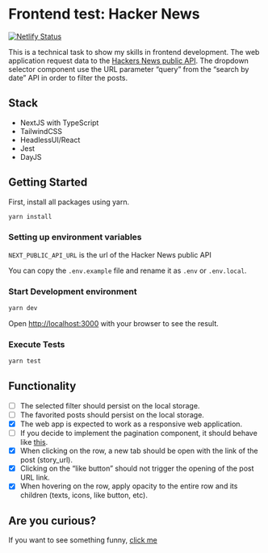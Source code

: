 # Frontend test: Hacker News

[![Netlify Status](https://api.netlify.com/api/v1/badges/6d20766c-66cd-4de7-92c1-348936b74e43/deploy-status)](https://app.netlify.com/sites/frontend-test-hacker-news/deploys)

This is a technical task to show my skills in frontend development. The web application request data to the [Hackers News public API](https://hn.algolia.com/api). The dropdown selector component use the URL parameter “query” from the “search by date” API in order to filter the posts.

## Stack

- NextJS with TypeScript
- TailwindCSS
- HeadlessUI/React
- Jest
- DayJS

## Getting Started

First, install all packages using yarn.

```bash
yarn install
```

### Setting up environment variables

`NEXT_PUBLIC_API_URL` is the url of the Hacker News public API

You can copy the `.env.example` file and rename it as `.env` or `.env.local`.

### Start Development environment

```bash
yarn dev
```

Open [http://localhost:3000](http://localhost:3000) with your browser to see the result.

### Execute Tests

```bash
yarn test
```

## Functionality

- [ ] The selected filter should persist on the local storage.
- [ ] The favorited posts should persist on the local storage.
- [x] The web app is expected to work as a responsive web application.
- [ ] If you decide to implement the pagination component, it should behave like [this](https://material-ui.com/components/pagination/).
- [x] When clicking on the row, a new tab should be open with the link of the post (story_url).
- [x] Clicking on the “like button” should not trigger the opening of the post URL link.
- [x] When hovering on the row, apply opacity to the entire row and its children (texts, icons, like button, etc).

## Are you curious?

If you want to see something funny, [click me](https://frontend-test-hacker-news.netlify.app/api/hello)
